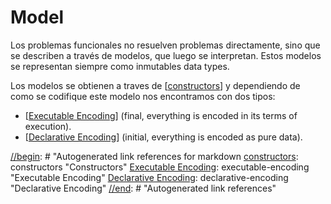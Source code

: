 # Model

Los problemas funcionales no resuelven problemas directamente, sino que se describen a través de modelos, que luego se interpretan. Estos modelos se representan siempre como inmutables data types.

Los modelos se obtienen a traves de [[constructors]] y dependiendo de como se codifique este modelo nos encontramos con dos tipos:

-  [[Executable Encoding]]  (final, everything is encoded in its terms of execution).
-  [[Declarative Encoding]] (initial, everything is encoded as pure data).



[//begin]: # "Autogenerated link references for markdown 
[constructors]: constructors "Constructors"
[Executable Encoding]: executable-encoding "Executable Encoding"
[Declarative Encoding]: declarative-encoding "Declarative Encoding"
[//end]: # "Autogenerated link references"

[//begin]: # "Autogenerated link references for markdown compatibility"
[constructors]: constructors "Constructors"
[Executable Encoding]: executable-encoding "Executable Encoding"
[Declarative Encoding]: declarative-encoding "Declarative Encoding"
[//end]: # "Autogenerated link references"